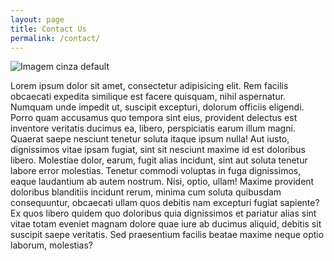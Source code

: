 ```yaml
---
layout: page
title: Contact Us
permalink: /contact/ 
---
```


![Imagem cinza default](https://placehold.it/750x350)

Lorem ipsum dolor sit amet, consectetur adipisicing elit. Rem facilis obcaecati expedita similique est facere quisquam, nihil aspernatur. Numquam unde impedit ut, suscipit excepturi, dolorum officiis eligendi. Porro quam accusamus quo tempora sint eius, provident delectus est inventore veritatis ducimus ea, libero, perspiciatis earum illum magni. Quaerat saepe nesciunt tenetur soluta itaque ipsum nulla! Aut iusto, dignissimos vitae ipsam fugiat, sint sit nesciunt maxime id est doloribus libero. Molestiae dolor, earum, fugit alias incidunt, sint aut soluta tenetur labore error molestias. Tenetur commodi voluptas in fuga dignissimos, eaque laudantium ab autem nostrum. Nisi, optio, ullam! Maxime provident doloribus blanditiis incidunt rerum, minima cum soluta quibusdam consequuntur, obcaecati ullam quos debitis nam excepturi fugiat sapiente? Ex quos libero quidem quo doloribus quia dignissimos et pariatur alias sint vitae totam eveniet magnam dolore quae iure ab ducimus aliquid, debitis sit suscipit saepe veritatis. Sed praesentium facilis beatae maxime neque optio laborum, molestias?